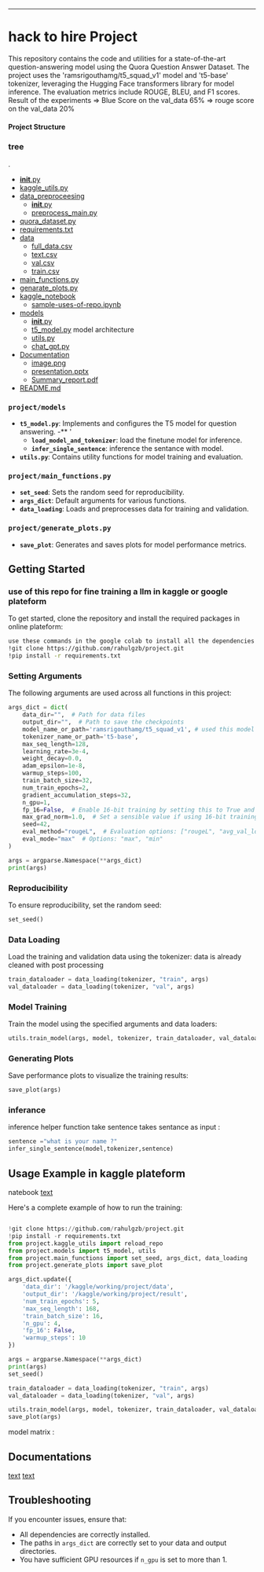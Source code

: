 
---

# hack to hire Project

This repository contains the code and utilities for a state-of-the-art question-answering model using the Quora Question Answer Dataset. The project uses the 'ramsrigouthamg/t5_squad_v1' model and 't5-base' tokenizer, leveraging the Hugging Face transformers library for model inference. The evaluation metrics include ROUGE, BLEU, and F1 scores.
Result of the experiments
=> Blue Score on the val_data  65%
=> rouge score on the val_data 20%

#### Project Structure
### tree
.
 * [__init__.py](./__init__.py)
 * [kaggle_utils.py](./kaggle_utils.py)
 * [data_preproceesing](./data_preproceesing)
   * [__init__.py](./data_preproceesing/__init__.py)
   * [preprocess_main.py](./data_preproceesing/preprocess_main.py)
 * [quora_dataset.py](./quora_dataset.py)
 * [requirements.txt](./requirements.txt)
 * [data](./data)
   * [full_data.csv](./data/full_data.csv)
   * [text.csv](./data/text.csv)
   * [val.csv](./data/val.csv)
   * [train.csv](./data/train.csv)
 * [main_functions.py](./main_functions.py)
 * [genarate_plots.py](./genarate_plots.py)
 * [kaggle_notebook](./kaggle_notebook)
   * [sample-uses-of-repo.ipynb](./kaggle_notebook/sample-uses-of-repo.ipynb)
 * [models](./models)
   * [__init__.py](./models/__init__.py)
   * [t5_model.py](./models/t5_model.py) model architecture 
   * [utils.py](./models/utils.py)
   * [chat_gpt.py](./models/chat_gpt.py)
 * [Documentation](./Documentation)
   * [image.png](./Documentation/image.png) 
   * [presentation.pptx](./Documentation/presentation.pptx)
   * [Summary_report.pdf](./Documentation/Summary_report.pdf)
 * [README.md](./README.md)
### `project/models`
- **`t5_model.py`**: Implements and configures the T5 model for question answering.
    -** '
    - **`load_model_and_tokenizer`**: load the finetune model for inference.
    - **`infer_single_sentence`**: inference the sentance with model.
- **`utils.py`**: Contains utility functions for model training and evaluation.

### `project/main_functions.py`
- **`set_seed`**: Sets the random seed for reproducibility.
- **`args_dict`**: Default arguments for various functions.
- **`data_loading`**: Loads and preprocesses data for training and validation.

### `project/generate_plots.py`
- **`save_plot`**: Generates and saves plots for model performance metrics.



## Getting Started

### use of this repo for fine training a llm  in kaggle or google plateform 

To get started, clone the repository and install the required packages in online plateform:

```bash
use these commands in the google colab to install all the dependencies
!git clone https://github.com/rahulgzb/project.git
!pip install -r requirements.txt
```

### Setting Arguments

The following arguments are used across all functions in this project:

```python
args_dict = dict(
    data_dir="",  # Path for data files
    output_dir="",  # Path to save the checkpoints
    model_name_or_path='ramsrigouthamg/t5_squad_v1', # used this model for finetuning the further for traning this model already trained for quora data pair data set 
    tokenizer_name_or_path='t5-base',
    max_seq_length=128,
    learning_rate=3e-4,
    weight_decay=0.0,
    adam_epsilon=1e-8,
    warmup_steps=100,    
    train_batch_size=32,
    num_train_epochs=2,
    gradient_accumulation_steps=32,
    n_gpu=1,
    fp_16=False,  # Enable 16-bit training by setting this to True and installing apex
    max_grad_norm=1.0,  # Set a sensible value if using 16-bit training, 0.5 is a good default
    seed=42,
    eval_method="rougeL",  # Evaluation options: ["rougeL", "avg_val_loss", "bleu"]
    eval_mode="max"  # Options: "max", "min"
)

args = argparse.Namespace(**args_dict)
print(args)
```

### Reproducibility

To ensure reproducibility, set the random seed:

```python
set_seed()
```

### Data Loading

Load the training and validation data using the tokenizer: 
data is already cleaned with post processing 

```python
train_dataloader = data_loading(tokenizer, "train", args)
val_dataloader = data_loading(tokenizer, "val", args)
```

### Model Training

Train the model using the specified arguments and data loaders:

```python
utils.train_model(args, model, tokenizer, train_dataloader, val_dataloader)
```

### Generating Plots

Save performance plots to visualize the training results:

```python
save_plot(args)
```
### inferance 

inference helper function take sentence takes sentance as input :

```python
sentence ="what is your name ?"
infer_single_sentence(model,tokenizer,sentence)
```

## Usage Example in kaggle plateform
natebook [text](kaggle_notebook/sample-uses-of-repo.ipynb)

Here's a complete example of how to run the training:


```python

!git clone https://github.com/rahulgzb/project.git
!pip install -r requirements.txt
from project.kaggle_utils import reload_repo
from project.models import t5_model, utils
from project.main_functions import set_seed, args_dict, data_loading
from project.generate_plots import save_plot

args_dict.update({
    'data_dir': '/kaggle/working/project/data',
    'output_dir': '/kaggle/working/project/result',
    'num_train_epochs': 5,
    'max_seq_length': 168,
    'train_batch_size': 16,
    'n_gpu': 4,
    'fp_16': False,
    'warmup_steps': 10
})

args = argparse.Namespace(**args_dict)
print(args)
set_seed()

train_dataloader = data_loading(tokenizer, "train", args)
val_dataloader = data_loading(tokenizer, "val", args)

utils.train_model(args, model, tokenizer, train_dataloader, val_dataloader)
save_plot(args)
```
model matrix :
## Documentations 
[text](hack_to_hire_project/Documentation/Summary_report.docx) [text](hack_to_hire_project/Documentation/presentation.pptx)

## Troubleshooting

If you encounter issues, ensure that:
- All dependencies are correctly installed.
- The paths in `args_dict` are correctly set to your data and output directories.
- You have sufficient GPU resources if `n_gpu` is set to more than 1.
